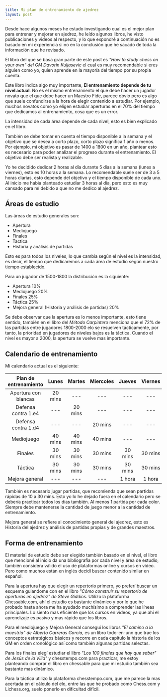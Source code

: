 ```yaml
---
title: Mi plan de entrenamiento de ajedrez
layout: post
---
```


Desde hace algunos meses he estado investigando cual es el mejor plan para entrenar y mejorar en ajedrez, he leído algunos libros, he visto publicaciones y videos al respecto, y lo que expondré a continuación no es basado en mi experiencia si no en la conclusión que he sacado de toda la información que he revisado.

El libro del que se basa gran parte de este post es *"How to study chess on your own" del GM Davorin Kuljasevic* el cual es muy recomendable si eres alguien como yo, quien aprende en la mayoría del tiempo por su propia cuenta.

Este libro indica algo muy importante, **El entrenamiento depende de tu nivel actual**. No es el mismo entrenamiento el que debe hacer un jugador novato que el que debe hacer un Maestro Fide, parece obvio pero es algo que suele confundirse a la hora de elegir contenido a estudiar. Por ejemplo, muchos novatos como yo eligen estudiar aperturas en el 70% del tiempo que dedicamos al entrenamiento, cosa que es un error.

La intensidad de cada área depende de cada nivel, esto es bien explicado en el libro.

También se debe tomar en cuenta el tiempo disponible a la semana y el objetivo que se desea a corto plazo, corto plazo significa 1 año o menos. Por ejemplo, mi objetivo es pasar de 1400 a 1800 en un año, plantear esto es necesario para poder analizar el progreso durante el entrenamiento. El objetivo debe ser realista y realizable.

Yo he decidido dedicar 2 horas al día durante 5 días a la semana (lunes a viernes), esto es 10 horas a la semana. Lo recomendable suele ser de 3 a 5 horas diarias, esto depende del objetivo y el tiempo disponible de cada uno. Al inicio me habia planteado estudiar 3 horas al día, pero esto es muy cansado para mí debido a que no me dedico al ajedrez.

## Áreas de estudio

Las áreas de estudio generales son:

- Apertura
- Mediojuego
- Finales
- Tactica
- Historia y análisis de partidas

Esto es para todos los niveles, lo que cambia según el nivel es la intensidad, es decir, el tiempo que dedicaremos a cada área de estudio según nuestro tiempo establecido.

Para un jugador de 1500-1800 la distribución es la siguiente:

- Apertura 10%
- Mediojuego 20%
- Finales 25%
- Táctica 25%
- Mejora general (Historia y análisis de partidas) 20%

Se debe observar que la apertura es lo menos importante, esto tiene sentido, también en el libro del *Método Carpintero* menciona que el 72% de las partidas entre jugadores 1800-2000 elo se resuelven tácticamente, por tanto, la prioridad en jugadores de niveles bajos es la táctica. Cuando el nivel es mayor a 2000, la apertura se vuelve mas importante.

## Calendario de entrenamiento

Mi calendario actual es el siguiente:

| Plan de entrenamiento |  Lunes  |  Martes | Miercoles |  Jueves | Viernes |
|:---------------------:|:-------:|:-------:|:---------:|:-------:|:-------:|
|  Apertura con blancas | 20 mins |   ---   |    ---    |   ---   |   ---   |
|  Defensa contra 1.e4  |   ---   | 20 mins |    ---    |   ---   |   ---   |
|  Defensa contra 1.d4  |   ---   |   ---   |  20 mins  |   ---   |   ---   |
|       Mediojuego      | 40 mins | 40 mins |  40 mins  |   ---   |   ---   |
|        Finales        | 30 mins | 30 mins |  30 mins  | 30 mins | 30 mins |
|        Táctica        | 30 mins | 30 mins |  30 mins  | 30 mins | 30 mins |
|     Mejora general    |   ---   |   ---   |    ---    |  1 hora |  1 hora |

También es necesario jugar partidas, que recomienda que sean partidas rápidas de 10 a 30 mins. Esto yo lo he dejado fuera en el calendario pero se debería practicar todos los días también. Al menos 1 partida por cada color. Siempre debe mantenerse la cantidad de juego menor a la cantidad de entrenamiento.

Mejora general se refiere al conocimiento general del ajedrez, esto es Historia del ajedrez y análisis de partidas propias y de grandes maestros.

## Forma de entrenamiento

El material de estudio debe ser elegido también basado en el nivel, el libro que mencioné al inicio da una bibliografía por cada nivel y área de estudio, también considera válido el uso de plataformas online y cursos en vídeo. Pero como muchos están en inglés decidí buscar contenido similar en español.

Para la apertura hay que elegir un repertorio primero, yo preferí buscar un esquema guiandome con en el libro *"Cómo construir su repertorio de aperturas en ajedrez" de Steve Giddins*. Utilizo la plataforma Chessable.com, ahí el estudio es bastante dinámico y por lo que he probado hasta ahora me ha ayudado muchísimo a comprender las líneas principales. Lo siento mas eficiente que los cursos en vídeos, ya que ahí el aprendizaje es pasivo y mas rápido que los libros.

Para el mediojuego y Mejora General conseguí los libros *"El camino a la maestría" de Alberto Carreras García*, es un libro todo-en-uno que trae los conceptos estratégicos básicos y recorre en cada capitulo la historia de los GM en orden cronológico así como también algunas partidas selectas.

Para los finales elegí estudiar el libro *"Los 100 finales que hay que saber" de Jesús de la Villa"* y chesstempo.com para practicar, me estoy planteando comprar el libro en chessable para que mi estudio también sea bastante mas dinámico.

Para la táctica utilizo la plataforma chesstempo.com, que me parece la mas acertada en el cálculo del elo, entre las que he probado como Chess.com y Lichess.org, suelo ponerlo en dificultad difícil.